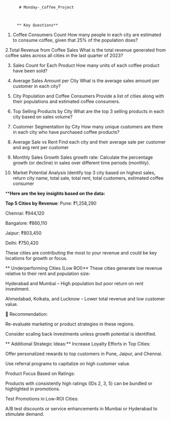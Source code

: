           # Monday-_Coffee_Project



         ** Key Questions**
1. Coffee Consumers Count
How many people in each city are estimated to consume coffee, given that 25% of the population does?

 2.Total Revenue from Coffee Sales
What is the total revenue generated from coffee sales across all cities in the last quarter of 2023?

3. Sales Count for Each Product
How many units of each coffee product have been sold?

4. Average Sales Amount per City
What is the average sales amount per customer in each city?

5. City Population and Coffee Consumers
Provide a list of cities along with their populations and estimated coffee consumers.

6. Top Selling Products by City
What are the top 3 selling products in each city based on sales volume?

7. Customer Segmentation by City
How many unique customers are there in each city who have purchased coffee products?

8. Average Sale vs Rent
Find each city and their average sale per customer and avg rent per customer

9. Monthly Sales Growth
Sales growth rate: Calculate the percentage growth (or decline) in sales over different time periods (monthly).

10. Market Potential Analysis
Identify top 3 city based on highest sales, return city name, total sale, total rent, total customers, estimated coffee consumer

          
****Here are the key insights based on the data:**

**Top 5 Cities by Revenue**:
Pune: ₹1,258,290

Chennai: ₹944,120

Bangalore: ₹860,110

Jaipur: ₹803,450

Delhi: ₹750,420

These cities are contributing the most to your revenue and could be key locations for growth or focus.



**  Underperforming Cities (Low ROI)**
These cities generate low revenue relative to their rent and population size:

Hyderabad and Mumbai – High population but poor return on rent investment.

Ahmedabad, Kolkata, and Lucknow – Lower total revenue and low customer value.

📌 Recommendation:

Re-evaluate marketing or product strategies in these regions.

Consider scaling back investments unless growth potential is identified.


** Additional Strategic Ideas:**
Increase Loyalty Efforts in Top Cities:

Offer personalized rewards to top customers in Pune, Jaipur, and Chennai.

Use referral programs to capitalize on high customer value.

Product Focus Based on Ratings:

Products with consistently high ratings (IDs 2, 3, 5) can be bundled or highlighted in promotions.

Test Promotions in Low-ROI Cities:

A/B test discounts or service enhancements in Mumbai or Hyderabad to stimulate demand.



